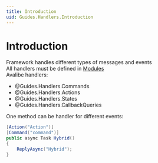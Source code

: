 ```yaml
---
title: Introduction
uid: Guides.Handlers.Introduction
---
```


# Introduction

Framework handles different types of messages and events  
All handlers must be defined in [Modules](xref:Guides.TelegramModule)  
Avalibe handlers:

- @Guides.Handlers.Commands
- @Guides.Handlers.Actions
- @Guides.Handlers.States
- @Guides.Handlers.CallbackQueries

One method can be handler for different events:
```csharp
[Action("Action")]
[Command("command")]
public async Task Hybrid()
{
    ReplyAsync("Hybrid");
}
```